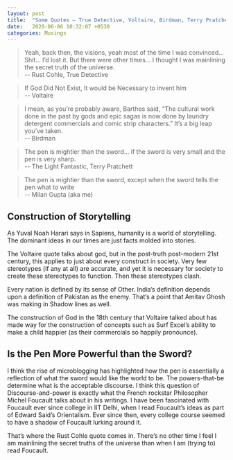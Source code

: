 ```yaml
---
layout: post
title:  "Some Quotes – True Detective, Voltaire, Birdman, Terry Pratchett"
date:   2020-06-06 10:32:07 +0530
categories: Musings
---
```


> Yeah, back then, the visions, yeah most of the time I was convinced… Shit… I’d lost it. But there were other times… I thought I was mainlining the secret truth of the universe.  
-- Rust Cohle, True Detective 

> If God Did Not Exist, It would be Necessary to invent him  
-- Voltaire 

> I mean, as you’re probably aware, Barthes said, “The cultural work done in the past by gods and epic sagas is now done by laundry detergent commercials and comic strip characters.” It’s a big leap you’ve taken.  
-- Birdman  

> The pen is mightier than the sword… if the sword is very small and the pen is very sharp.  
-- The Light Fantastic, Terry Pratchett 

> The pen is mightier than the sword, except when the sword tells the pen what to write  
-- Milan Gupta (aka me)  

## Construction of Storytelling  

As Yuval Noah Harari says in Sapiens, humanity is a world of storytelling. The dominant ideas in our times are just facts molded into stories.  

The Voltaire quote talks about god, but in the post-truth post-modern 21st century, this applies to just about every construct in society. Very few stereotypes (if any at all) are accurate, and yet it is necessary for society to create these stereotypes to function. Then these stereotypes clash.  

Every nation is defined by its sense of Other. India’s definition depends upon a definition of Pakistan as the enemy. That’s a point that Amitav Ghosh was making in Shadow lines as well.  

The construction of God in the 18th century that Voltaire talked about has made way for the construction of concepts such as Surf Excel’s ability to make a child happier (as their commercials so happily pronounce).  

## Is the Pen More Powerful than the Sword?

I think the rise of microblogging has highlighted how the pen is essentially a reflection of what the sword would like the world to be. The powers-that-be determine what is the acceptable discourse. I think this question of Discourse-and-power is exactly what the French rockstar Philosopher Michel Foucault talks about in his writings. I have been fascinated with Foucault ever since college in IIT Delhi, when I read Foucault’s ideas as part of Edward Said’s Orientalism. Ever since then, every college course seemed to have a shadow of Foucault lurking around it.  

That’s where the Rust Cohle quote comes in. There’s no other time I feel I am mainlining the secret truths of the universe than when I am (trying to) read Foucault.  
 